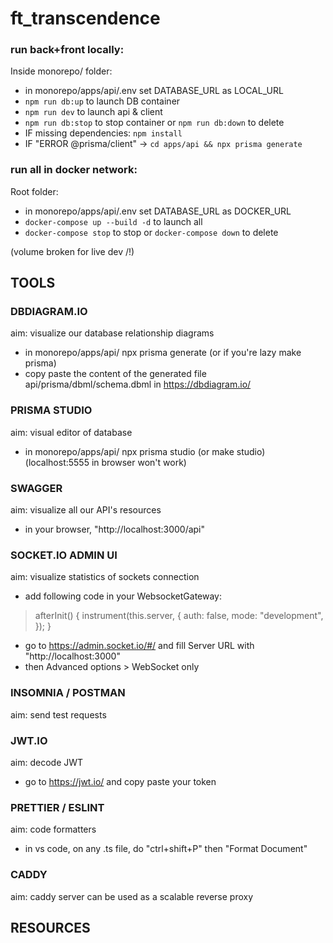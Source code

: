 # ft_transcendence

### run back+front locally:

Inside monorepo/ folder:

- in monorepo/apps/api/.env set DATABASE_URL as LOCAL_URL
- `npm run db:up` to launch DB container
- `npm run dev` to launch api & client
- `npm run db:stop` to stop container or `npm run db:down` to delete
- IF missing dependencies: `npm install`
- IF "ERROR @prisma/client" -> `cd apps/api && npx prisma generate`


### run all in docker network:

Root folder:

- in monorepo/apps/api/.env set DATABASE_URL as DOCKER_URL
- `docker-compose up --build -d` to launch all
- `docker-compose stop` to stop or `docker-compose down` to delete

(volume broken for live dev /!\)

## TOOLS

### DBDIAGRAM.IO 

aim: visualize our database relationship diagrams
- in monorepo/apps/api/ npx prisma generate (or if you're lazy make prisma)
- copy paste the content of the generated file api/prisma/dbml/schema.dbml in https://dbdiagram.io/

### PRISMA STUDIO

aim: visual editor of database
- in monorepo/apps/api/ npx prisma studio (or make studio)
(localhost:5555 in browser won't work)

### SWAGGER

aim: visualize all our API's resources
- in your browser, "http://localhost:3000/api"

### SOCKET.IO ADMIN UI

aim: visualize statistics of sockets connection
- add following code in your WebsocketGateway:
> afterInit() {
    instrument(this.server, {
        auth: false,
        mode: "development",
    });
}
- go to https://admin.socket.io/#/ and fill Server URL with "http://localhost:3000"
- then Advanced options > WebSocket only

### INSOMNIA / POSTMAN

aim: send test requests

### JWT.IO

aim: decode JWT
- go to https://jwt.io/ and copy paste your token

### PRETTIER / ESLINT

aim: code formatters
- in vs code, on any .ts file, do "ctrl+shift+P" then "Format Document"

### CADDY

aim: caddy server can be used as a scalable reverse proxy

## RESOURCES

